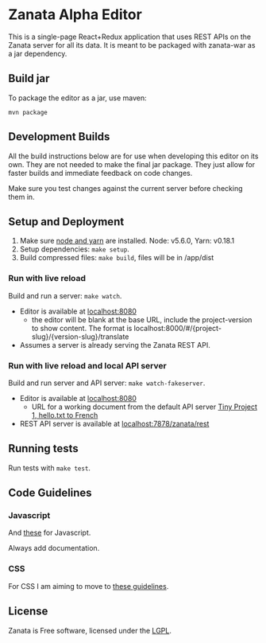 # Zanata Alpha Editor

This is a single-page React+Redux application that uses REST APIs on the Zanata
server for all its data. It is meant to be packaged with zanata-war as a jar
dependency.

## Build jar

To package the editor as a jar, use maven:

```
mvn package
```

## Development Builds

All the build instructions below are for use when developing this editor on its
own. They are not needed to make the final jar package. They just allow for
faster builds and immediate feedback on code changes.

Make sure you test changes against the current server before checking them in.

## Setup and Deployment
1. Make sure [node and yarn](http://nodejs.org/) are installed. Node: v5.6.0, Yarn: v0.18.1
2. Setup dependencies: `make setup`.
3. Build compressed files: `make build`, files will be in /app/dist


### Run with live reload

Build and run a server: `make watch`.

 - Editor is available at [localhost:8080](http://localhost:8080)
   - the editor will be blank at the base URL, include the project-version to
     show content. The format is
     localhost:8000/#/{project-slug}/{version-slug}/translate
 - Assumes a server is already serving the Zanata REST API.


### Run with live reload and local API server

Build and run server and API server: `make watch-fakeserver`.

 - Editor is available at [localhost:8080](http://localhost:8080)
   - URL for a working document from the default API server [Tiny Project 1, hello.txt to French](http://localhost:8080/#/tiny-project/1/translate/hello.txt/fr)
 - REST API server is available at
   [localhost:7878/zanata/rest](http://localhost:7878/zanata/rest)


## Running tests

Run tests with `make test`.


## Code Guidelines

### Javascript

And [these](https://github.com/zanata/javascript) for Javascript.

Always add documentation.

### CSS

For CSS I am aiming to move to [these guidelines](https://github.com/suitcss/suit/blob/master/doc/README.md).

## License

Zanata is Free software, licensed under the [LGPL](http://www.gnu.org/licenses/lgpl-2.1.html).
